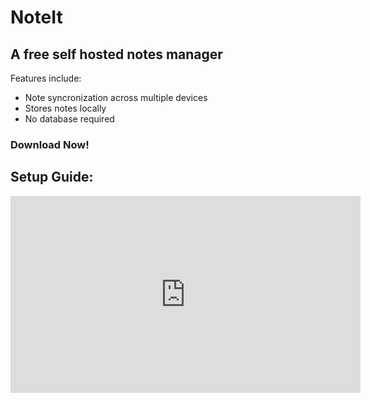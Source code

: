 # NoteIt
## A free self hosted notes manager

Features include:
- Note syncronization across multiple devices
- Stores notes locally
- No database required

### Download Now!

## Setup Guide:

<iframe width="560" height="315" src="https://www.youtube.com/embed/0GCPgkuzoOc" frameborder="0" allow="accelerometer; autoplay; encrypted-media; gyroscope; picture-in-picture" allowfullscreen></iframe>
